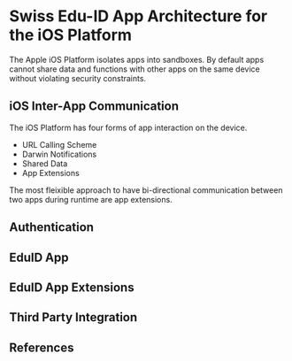# Swiss Edu-ID App Architecture for the iOS Platform

The Apple iOS Platform isolates apps into sandboxes. By default apps cannot share data and functions with other apps on the same device without violating security constraints.

## iOS Inter-App Communication

The iOS Platform has four forms of app interaction on the device.

- URL Calling Scheme
- Darwin Notifications
- Shared Data
- App Extensions

The most fleixible approach to have bi-directional communication between two apps during runtime are app extensions.

## Authentication

## EduID App

## EduID App Extensions

## Third Party Integration



## References


